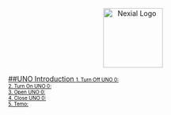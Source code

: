 <div align="center">
<a href="https://nexial.co" target="_blank">  <img border="0" alt="Nexial Logo" src="/images/nexialLogo.jpg" width="120" >
</div>

##UNO Introduction
<a href=    "#/?off=UNO0&unoInfo=TurnOffUNO0"     id="slide1" class="slide">  <span style="color:black; font-size:10px">1.  Turn Off UNO 0: </span> </a><br>
<a href=    "#/?+++&off=UNO0&on=UNO0&close=UNO0&unoInfo=TurnOnUNO0"     id="slide2" class="slide">  <span style="color:black; font-size:10px">2.  Turn On UNO 0: </span> </a><br>
<a href=    "#/?+++&off=UNO0&on=UNO0&open=UNO0&open=UNO0&unoInfo=OpenUNO0"     id="slide3" class="slide">  <span style="color:black; font-size:10px">3.  Open UNO 0: </span> </a><br>
<a href=    "#/?+++&off=UNO0&on=UNO0&open=UNO0&close=UNO0&unoInfo=CloseUNO0"     id="slide4" class="slide">  <span style="color:black; font-size:10px">4.  Close UNO 0: </span> </a><br>
<a href=    "#/?+++&off=UNO0&on=UNO0&open=UNO0&close=UNO0&unoInfo=Temo"     id="slide5" class="slide">  <span style="color:black; font-size:10px">5.  Temo: </span> </a><br>
